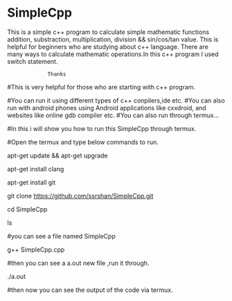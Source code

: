 # SimpleCpp

This is a simple c++ program to calculate simple mathematic functions addition, substraction, multiplication, division &amp;&amp; sin/cos/tan value. This is helpful for beginners who are studying about c++ language. There are many ways to calculate mathematic operations.In this c++ program I used switch statement.

                 Thanks


#This is very helpful for those who are starting with c++ program.

#You can run it using different types of c++ conpilers,ide etc.
#You can also run with android phones using Android applications like cxxdroid, and websites like online gdb compiler etc.
#You can also run through termux... 

#In this i will show you how to run this SimpleCpp through termux.

#Open the termux and type below commands to run.


apt-get update && apt-get upgrade

apt-get install clang

apt-get install git

git clone https://github.com/ssrshan/SimpleCpp.git

cd SimpleCpp

ls

#you can see a file named SimpleCpp

g++ SimpleCpp.cpp


#then you can see a a.out new file ,run it through.

./a.out

#then now you can see the output of the code via termux.



